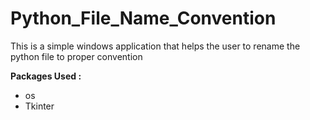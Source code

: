 # Python_File_Name_Convention

This is a simple windows application that helps the user to rename the python file to proper convention

<b> Packages Used : </b>
   <ul>
   <li> os </li>
   <li> Tkinter </li>
   </ul>
   
   
   
